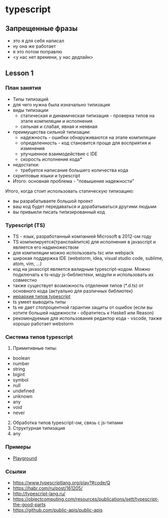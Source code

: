 # typescript

## Запрещенные фразы
 - это я для себя написал
 - ну она же работает
 - я это потом поправлю
 - <у нас нет времени, у нас дедлайн>

## Lesson 1

### План занятия
  * Типы типизаций
  * для чего нужна была изначально типизация
  * виды типизации
    - статическая и динамическая типизация - проверка типов на этапе компиляции и исполнения
    - сильная и слабая, явная и неявная
  * преимущества сильной типизации:
    - надежность - ошибки обнаруживаются на этапе компиляции
    - определенность - код становится проще для восприятия и изменения
    - улучшенное взаимодействие с IDE
    - скорость исполнения кода*
  * недостатки:
    - требуется написание большего количества кода
  * скриптовые языки и typescript
  * Итого: основная проблема - "повышение надежности"

Итого, когда стоит использовать статическую типизацию:
 - вы разрабатываете большой проект
 - ваш код будет передаваться и дорабатываться другими людьми
 - вы привыкли писать типизированный код

### Typescript (TS)
  * TS - язык, разработанный компанией Microsoft в 2012-ом году  
  * TS компилируется(транспайлится) для исполнения в javascript и является его надмножеством  
  * для компиляции можно использовать tsc или webpack  
  * широкая поддержка IDE (webstorm, idea, visual studio code, sublime, atom, vim, ...)  
  * код на javascript является валидным typescript-кодом. Можно подключать к ts-коду js-библиотеки, модули и использовать их совместно  
  * также существует возможность отделения типов (*.d.ts) от основного кода (актуально для различных библиотек)  
  * [иерархия типов typescript](https://objectcomputing.com/files/2815/7237/9988/1911-sett-img01.png)  
  * ts умеет выводить типы
  * ts не дает стопроцентной гарантии защиты от ошибок (если вы хотите большей надежности - обратитесь к Haskell или Reason)
  * рекомендуемые для использования редактор кода - vscode, также хорошо работает webstorm

### Система типов typescript

1) Примитивные типы:
 - boolean
 - number
 - string
 - bigint
 - symbol
 - null
 - undefined
 - unknown
 - any
 - void
 - never
2) Обработка типов typescript-ом, связь с js-типами
3) Структурная типизация
4) any

### Примеры
 * [Playground](https://www.typescriptlang.org/play?#code/Q)  

### Ссылки
 - https://www.typescriptlang.org/play?#code/Q
 - https://habr.com/ru/post/161205/
 - http://typescript-lang.ru/
 - https://objectcomputing.com/resources/publications/sett/typescript-the-good-parts
 - https://github.com/public-apis/public-apis
